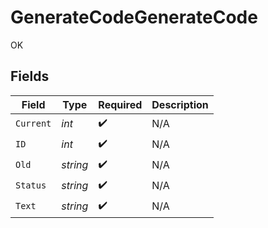 # GenerateCodeGenerateCode

OK


## Fields

| Field              | Type               | Required           | Description        |
| ------------------ | ------------------ | ------------------ | ------------------ |
| `Current`          | *int*              | :heavy_check_mark: | N/A                |
| `ID`               | *int*              | :heavy_check_mark: | N/A                |
| `Old`              | *string*           | :heavy_check_mark: | N/A                |
| `Status`           | *string*           | :heavy_check_mark: | N/A                |
| `Text`             | *string*           | :heavy_check_mark: | N/A                |